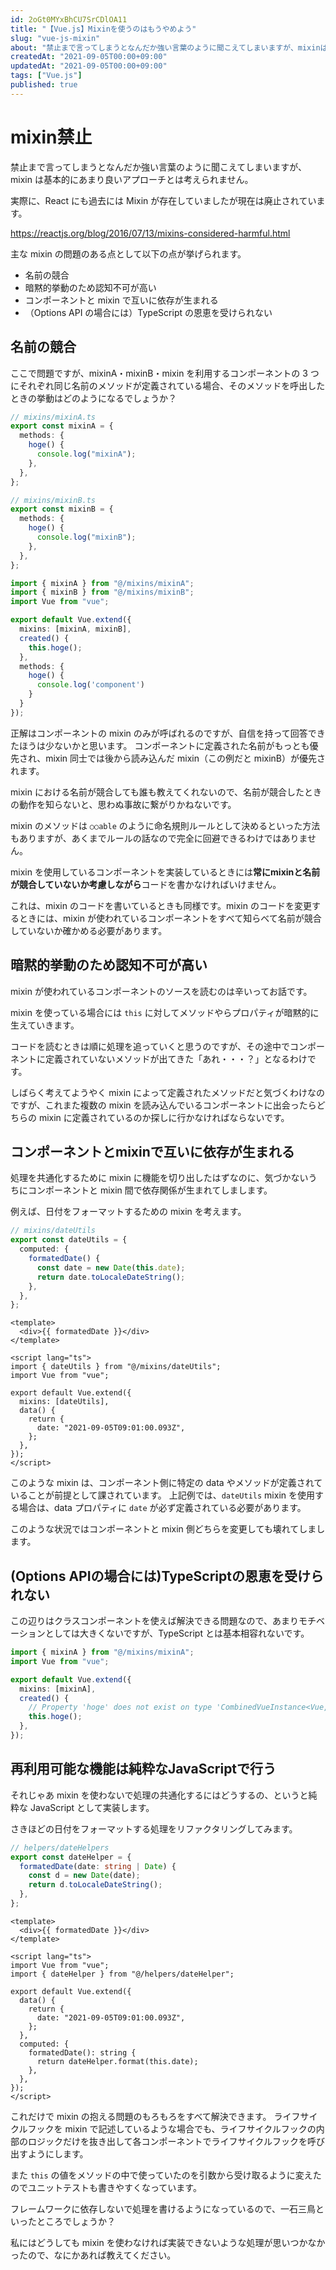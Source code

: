 ```yaml
---
id: 2oGt0MYxBhCU7SrCDlOA11
title: "【Vue.js】Mixinを使うのはもうやめよう"
slug: "vue-js-mixin"
about: "禁止まで言ってしまうとなんだか強い言葉のように聞こえてしまいますが、mixinは基本的にあまり良いアプローチとは考えられません。  実際に、Reactにも過去にはMixinが存在していましたが現在は廃止されています。"
createdAt: "2021-09-05T00:00+09:00"
updatedAt: "2021-09-05T00:00+09:00"
tags: ["Vue.js"]
published: true
---
```

# mixin禁止

禁止まで言ってしまうとなんだか強い言葉のように聞こえてしまいますが、mixin は基本的にあまり良いアプローチとは考えられません。

実際に、React にも過去には Mixin が存在していましたが現在は廃止されています。

https://reactjs.org/blog/2016/07/13/mixins-considered-harmful.html

主な mixin の問題のある点として以下の点が挙げられます。

- 名前の競合
- 暗黙的挙動のため認知不可が高い
- コンポーネントと mixin で互いに依存が生まれる
- （Options API の場合には）TypeScript の恩恵を受けられない

## 名前の競合

ここで問題ですが、mixinA・mixinB・mixin を利用するコンポーネントの 3 つにそれぞれ同じ名前のメソッドが定義されている場合、そのメソッドを呼出したときの挙動はどのようになるでしょうか？

```ts
// mixins/mixinA.ts
export const mixinA = {
  methods: {
    hoge() {
      console.log("mixinA");
    },
  },
};
```

```ts
// mixins/mixinB.ts
export const mixinB = {
  methods: {
    hoge() {
      console.log("mixinB");
    },
  },
};
```

```ts
import { mixinA } from "@/mixins/mixinA";
import { mixinB } from "@/mixins/mixinB";
import Vue from "vue";

export default Vue.extend({
  mixins: [mixinA, mixinB],
  created() {
    this.hoge();
  },
  methods: {
    hoge() {
      console.log('component')
    }
  }
});
```

正解はコンポーネントの mixin のみが呼ばれるのですが、自信を持って回答できたほうは少ないかと思います。
コンポーネントに定義された名前がもっとも優先され、mixin 同士では後から読み込んだ mixin（この例だと mixinB）が優先されます。

mixin における名前が競合しても誰も教えてくれないので、名前が競合したときの動作を知らないと、思わぬ事故に繋がりかねないです。

mixin のメソッドは `○○able` のように命名規則ルールとして決めるといった方法もありますが、あくまでルールの話なので完全に回避できるわけではありません。

mixin を使用しているコンポーネントを実装しているときには**常にmixinと名前が競合していないか考慮しながら**コードを書かなければいけません。

これは、mixin のコードを書いているときも同様です。mixin のコードを変更するときには、mixin が使われているコンポーネントをすべて知らべて名前が競合していないか確かめる必要があります。

## 暗黙的挙動のため認知不可が高い

mixin が使われているコンポーネントのソースを読むのは辛いってお話です。

mixin を使っている場合には `this` に対してメソッドやらプロパティが暗黙的に生えていきます。

コードを読むときは順に処理を追っていくと思うのですが、その途中でコンポーネントに定義されていないメソッドが出てきた「あれ・・・？」となるわけです。

しばらく考えてようやく mixin によって定義されたメソッドだと気づくわけなのですが、これまた複数の mixin を読み込んでいるコンポーネントに出会ったらどちらの mixin に定義されているのか探しに行かなければならないです。

## コンポーネントとmixinで互いに依存が生まれる

処理を共通化するために mixin に機能を切り出したはずなのに、気づかないうちにコンポーネントと mixin 間で依存関係が生まれてしまします。

例えば、日付をフォーマットするための mixin を考えます。

```ts
// mixins/dateUtils
export const dateUtils = {
  computed: {
    formatedDate() {
      const date = new Date(this.date);
      return date.toLocaleDateString();
    },
  },
};
```

```vue
<template>
  <div>{{ formatedDate }}</div>
</template>

<script lang="ts">
import { dateUtils } from "@/mixins/dateUtils";
import Vue from "vue";

export default Vue.extend({
  mixins: [dateUtils],
  data() {
    return {
      date: "2021-09-05T09:01:00.093Z",
    };
  },
});
</script>
```

このような mixin は、コンポーネント側に特定の data やメソッドが定義されていることが前提として課されています。
上記例では、`dateUtils` mixin を使用する場合は、data プロパティに `date` が必ず定義されている必要があります。

このような状況ではコンポーネントと mixin 側どちらを変更しても壊れてしまします。

## (Options APIの場合には)TypeScriptの恩恵を受けられない

この辺りはクラスコンポーネントを使えば解決できる問題なので、あまりモチベーションとしては大きくないですが、TypeScript とは基本相容れないです。

```ts
import { mixinA } from "@/mixins/mixinA";
import Vue from "vue";

export default Vue.extend({
  mixins: [mixinA],
  created() {
    // Property 'hoge' does not exist on type 'CombinedVueInstance<Vue, unknown, unknown, unknown, Readonly<Record<never, any>>>'
    this.hoge();
  },
});
```

## 再利用可能な機能は純粋なJavaScriptで行う

それじゃあ mixin を使わないで処理の共通化するにはどうするの、というと純粋な JavaScript として実装します。

さきほどの日付をフォーマットする処理をリファクタリングしてみます。

```ts
// helpers/dateHelpers
export const dateHelper = {
  formatedDate(date: string | Date) {
    const d = new Date(date);
    return d.toLocaleDateString();
  },
};
```

```vue
<template>
  <div>{{ formatedDate }}</div>
</template>

<script lang="ts">
import Vue from "vue";
import { dateHelper } from "@/helpers/dateHelper";

export default Vue.extend({
  data() {
    return {
      date: "2021-09-05T09:01:00.093Z",
    };
  },
  computed: {
    formatedDate(): string {
      return dateHelper.format(this.date);
    },
  },
});
</script>
```

これだけで mixin の抱える問題のもろもろをすべて解決できます。
ライフサイクルフックを mixin で記述しているような場合でも、ライフサイクルフックの内部のロジックだけを抜き出して各コンポーネントでライフサイクルフックを呼び出すようにします。

また `this` の値をメソッドの中で使っていたのを引数から受け取るように変えたのでユニットテストも書きやすくなっています。

フレームワークに依存しないで処理を書けるようになっているので、一石三鳥といったところでしょうか？

私にはどうしても mixin を使わなければ実装できないような処理が思いつかなかったので、なにかあれば教えてください。

